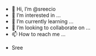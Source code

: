 - 👋 Hi, I’m @sreecio
- 👀 I’m interested in ...
- 🌱 I’m currently learning ...
- 💞️ I’m looking to collaborate on ...
- 📫 How to reach me ...

<!---
sreecio/sreecio is a ✨ special ✨ repository because its `README.md` (this file) appears on your GitHub profile.
You can click the Preview link to take a look at your changes.
--->

* Sree

